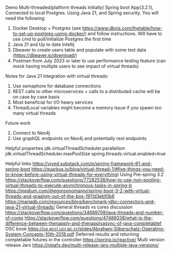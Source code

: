 Demo Multi-threaded(platform threads initially) Spring boot App(3.2.1), 
Connected to local Postgres. Using Java 21, and Spring security. 
You will need the following: 
1. Docker Desktop + Postgres (see https://www.dbvis.com/thetable/how-to-set-up-postgres-using-docker/) and follow instructions. Will have to use cmd to pull/initialize Postgres the first time 
2. Java 21 and Up to date Intellij 
3. Dbeaver to create users table and populate with some test data (https://dbeaver.io/download/)
4. Postman from July 2023 or later to use performance testing feature (can mock having multiple users to see impact of virtual threads)

Notes for Java 21 integration with virtual threads:
1. Use semaphore for database connections
2. REST calls to other microservices + calls to a distributed cache will be on case by case basis
3. Most beneficial for I/O heavy services 
4. ThreadLocal variables might become a memory issue if you spawn too many virtual threads 

Future work 
1. Connect to Neo4j
2. Use graphQL endpoints on Neo4j and potentially rest endpoints 


Helpful properties
jdk.virtualThreadScheduler.parallelism
jdk.virtualThreadScheduler.maxPoolSize
spring.threads.virtual.enabled=true

Helpful links
https://vived.substack.com/p/spring-framework-61-and-spring-boot
https://quarkus.io/blog/virtual-thread-1/#five-things-you-need-to-know-before-using-virtual-threads-for-everything)
Using Pre-spring 3.2 
https://stackoverflow.com/questions/77282538/how-to-use-non-pooling-virtual-threads-to-execute-asynchronous-tasks-in-spring-b
https://medium.com/@egorponomarev/spring-boot-3-2-with-virtual-threads-and-graalvm-out-of-the-box-1911d3ebf0b6
https://mariadb.com/resources/blog/benchmark-jdbc-connectors-and-java-21-virtual-threads/
General threads vs cores discussion
https://stackoverflow.com/questions/34689709/java-threads-and-number-of-cores
https://stackoverflow.com/questions/47489338/what-is-the-difference-between-thenapply-and-thenapplyasync-of-java-completablef
OSC book
https://os.ecci.ucr.ac.cr/slides/Abraham-Silberschatz-Operating-System-Concepts-10th-2018.pdf
Deferred results and returning completable futures in the controller
https://spring.io/reactive/
Multi version release Jars
https://nipafx.dev/multi-release-jars-multiple-java-versions/

